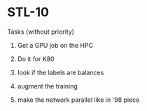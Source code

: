 # STL-10

Tasks (without priority)  

1) Get a GPU job on the HPC  

2) Do it for K80  

3) look if the labels are balances

4) augment the training

5) make the network parallel like in '98 piece
